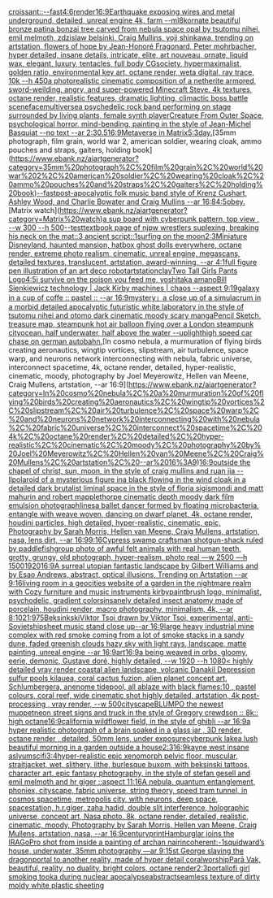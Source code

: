 [croissant::](https://www.ebank.nz/aiartgenerator?category=croissant%3A%3A)[--fast](https://www.ebank.nz/aiartgenerator?category=--fast)[4:6](https://www.ebank.nz/aiartgenerator?category=4%3A6)[render](https://www.ebank.nz/aiartgenerator?category=render)[16:9](https://www.ebank.nz/aiartgenerator?category=16%3A9)[Earthquake exposing wires and metal underground, detailed, unreal engine 4k, farm --ml](https://www.ebank.nz/aiartgenerator?category=Earthquake%20exposing%20wires%20and%20metal%20underground%2C%20detailed%2C%20unreal%20engine%204k%2C%20farm%20--ml)[8k](https://www.ebank.nz/aiartgenerator?category=8k)[ornate beautiful bronze patina bonzai tree carved from nebula space opal by tsutomu nihei, emil melmoth, zdzislaw belsinki, Craig Mullins, yoji shinkawa, trending on artstation, flowers of hope by Jean-Honoré Fragonard, Peter mohrbacher, hyper detailed, insane details, intricate, elite, art nouveau, ornate, liquid wax, elegant, luxury, tentacles, full body CGsociety, hypermaximalist, golden ratio, environmental key art, octane render, weta digital, ray trace, 10k --h 450](https://www.ebank.nz/aiartgenerator?category=ornate%20beautiful%20bronze%20patina%20bonzai%20tree%20carved%20from%20nebula%20space%20opal%20by%20tsutomu%20nihei%2C%20emil%20melmoth%2C%20zdzislaw%20belsinki%2C%20Craig%20Mullins%2C%20yoji%20shinkawa%2C%20trending%20on%20artstation%2C%20flowers%20of%20hope%20by%20Jean-Honor%C3%A9%20Fragonard%2C%20Peter%20mohrbacher%2C%20hyper%20detailed%2C%20insane%20details%2C%20intricate%2C%20elite%2C%20art%20nouveau%2C%20ornate%2C%20liquid%20wax%2C%20elegant%2C%20luxury%2C%20tentacles%2C%20full%20body%20CGsociety%2C%20hypermaximalist%2C%20golden%20ratio%2C%20environmental%20key%20art%2C%20octane%20render%2C%20weta%20digital%2C%20ray%20trace%2C%2010k%20--h%20450)[a photorealistic cinematic composition of a netherite armored, sword-weilding, angry, and super-powered Minecraft Steve. 4k textures, octane render, realistic features, dramatic lighting, climactic boss battle scene](https://www.ebank.nz/aiartgenerator?category=a%20photorealistic%20cinematic%20composition%20of%20a%20netherite%20armored%2C%20sword-weilding%2C%20angry%2C%20and%20super-powered%20Minecraft%20Steve.%204k%20textures%2C%20octane%20render%2C%20realistic%20features%2C%20dramatic%20lighting%2C%20climactic%20boss%20battle%20scene)[face](https://www.ebank.nz/aiartgenerator?category=face)[multiverse](https://www.ebank.nz/aiartgenerator?category=multiverse)[a psychedelic rock band performing on stage surrounded by living plants, female synth player](https://www.ebank.nz/aiartgenerator?category=a%20psychedelic%20rock%20band%20performing%20on%20stage%20surrounded%20by%20living%20plants%2C%20female%20synth%20player)[Creature From Outer Space, psychological horror, mind-bending, painting in the style of Jean-Michel Basquiat --no text --ar 2:3](https://www.ebank.nz/aiartgenerator?category=Creature%20From%20Outer%20Space%2C%20psychological%20horror%2C%20mind-bending%2C%20painting%20in%20the%20style%20of%20Jean-Michel%20Basquiat%20--no%20text%20--ar%202%3A3)[0.5](https://www.ebank.nz/aiartgenerator?category=0.5)[16:9](https://www.ebank.nz/aiartgenerator?category=16%3A9)[Metaverse in Matrix](https://www.ebank.nz/aiartgenerator?category=Metaverse%20in%20Matrix)[5:3](https://www.ebank.nz/aiartgenerator?category=5%3A3)[day.](https://www.ebank.nz/aiartgenerator?category=day.)[35mm photograph, film grain, world war 2, american soldier, wearing cloak, ammo pouches and straps, gaiters, holding book](https://www.ebank.nz/aiartgenerator?category=35mm%20photograph%2C%20film%20grain%2C%20world%20war%202%2C%20american%20soldier%2C%20wearing%20cloak%2C%20ammo%20pouches%20and%20straps%2C%20gaiters%2C%20holding%20book)[--fast](https://www.ebank.nz/aiartgenerator?category=--fast)[post-apocalyptic folk music band style of Krenz Cushart, Ashley Wood, and Charlie Bowater and Craig Mullins --ar 16:8](https://www.ebank.nz/aiartgenerator?category=post-apocalyptic%20folk%20music%20band%20style%20of%20Krenz%20Cushart%2C%20Ashley%20Wood%2C%20and%20Charlie%20Bowater%20and%20Craig%20Mullins%20--ar%2016%3A8)[4:5](https://www.ebank.nz/aiartgenerator?category=4%3A5)[obey.](https://www.ebank.nz/aiartgenerator?category=obey.)[Matrix watch](https://www.ebank.nz/aiartgenerator?category=Matrix%20watch)[a sup board with cyberpunk pattern, top view , --w 300 --h 500](https://www.ebank.nz/aiartgenerator?category=a%20sup%20board%20with%20cyberpunk%20pattern%2C%20top%20view%20%2C%20--w%20300%20--h%20500)[--test](https://www.ebank.nz/aiartgenerator?category=--test)[textbook page of njpw wrestlers suplexing, breaking his neck on the mat::3 ancient script::1](https://www.ebank.nz/aiartgenerator?category=textbook%20page%20of%20njpw%20wrestlers%20suplexing%2C%20breaking%20his%20neck%20on%20the%20mat%3A%3A3%20ancient%20script%3A%3A1)[surfing on the moon](https://www.ebank.nz/aiartgenerator?category=surfing%20on%20the%20moon)[2:3](https://www.ebank.nz/aiartgenerator?category=2%3A3)[Miniature Disneyland, haunted mansion, hatbox ghost dolls everywhere, octane render, extreme photo realism, cinematic, unreal engine, megascans, detailed textures, translucent, artstation, award-winning, --ar 4:1](https://www.ebank.nz/aiartgenerator?category=Miniature%20Disneyland%2C%20haunted%20mansion%2C%20hatbox%20ghost%20dolls%20everywhere%2C%20octane%20render%2C%20extreme%20photo%20realism%2C%20cinematic%2C%20unreal%20engine%2C%20megascans%2C%20detailed%20textures%2C%20translucent%2C%20artstation%2C%20award-winning%2C%20--ar%204%3A1)[full figure pen illustration of an art deco robot](https://www.ebank.nz/aiartgenerator?category=full%20figure%20pen%20illustration%20of%20an%20art%20deco%20robot)[artstation](https://www.ebank.nz/aiartgenerator?category=artstation)[clay](https://www.ebank.nz/aiartgenerator?category=clay)[Two Tall Girls Pants Logo](https://www.ebank.nz/aiartgenerator?category=Two%20Tall%20Girls%20Pants%20Logo)[4:5](https://www.ebank.nz/aiartgenerator?category=4%3A5)[i survive on the poison you feed me, yoshitaka amano](https://www.ebank.nz/aiartgenerator?category=i%20survive%20on%20the%20poison%20you%20feed%20me%2C%20yoshitaka%20amano)[Bill Sienkiewicz technology | Jack Kirby machines | chaos --aspect 9:19](https://www.ebank.nz/aiartgenerator?category=Bill%20Sienkiewicz%20technology%20%7C%20Jack%20Kirby%20machines%20%7C%20chaos%20--aspect%209%3A19)[galaxy in a cup of coffe :: pastel :: --ar 16:9](https://www.ebank.nz/aiartgenerator?category=galaxy%20in%20a%20cup%20of%20coffe%20%3A%3A%20pastel%20%3A%3A%20--ar%2016%3A9)[mystery」](https://www.ebank.nz/aiartgenerator?category=mystery%E3%80%8D)[a close up of a simulacrum in a morbid detailed apocalyptic futuristic white laboratory in the style of tsutomu nihei and otomo dark cinematic moody scary manga](https://www.ebank.nz/aiartgenerator?category=a%20close%20up%20of%20a%20simulacrum%20in%20a%20morbid%20detailed%20apocalyptic%20futuristic%20white%20laboratory%20in%20the%20style%20of%20tsutomu%20nihei%20and%20otomo%20dark%20cinematic%20moody%20scary%20manga)[Pencil Sketch, treasure map, steampunk hot air balloon flying over a London steampunk city](https://www.ebank.nz/aiartgenerator?category=Pencil%20Sketch%2C%20treasure%20map%2C%20steampunk%20hot%20air%20balloon%20flying%20over%20a%20London%20steampunk%20city)[ocean. half underwater, half above the water --uplight](https://www.ebank.nz/aiartgenerator?category=ocean.%20half%20underwater%2C%20half%20above%20the%20water%20--uplight)[high speed car chase on german autobahn.](https://www.ebank.nz/aiartgenerator?category=high%20speed%20car%20chase%20on%20german%20autobahn.)[In cosmo nebula, a murmuration of flying birds creating aeronautics, wingtip vortices, slipstream, air turbulence, space warp, and neurons network interconnecting with nebula, fabric universe, interconnect spacetime, 4k, octane render, detailed, hyper-realistic, cinematic, moody, photography by Joel Meyerowitz, Hellen van Meene, Craig Mullens, artstation, --ar 16:9](https://www.ebank.nz/aiartgenerator?category=In%20cosmo%20nebula%2C%20a%20murmuration%20of%20flying%20birds%20creating%20aeronautics%2C%20wingtip%20vortices%2C%20slipstream%2C%20air%20turbulence%2C%20space%20warp%2C%20and%20neurons%20network%20interconnecting%20with%20nebula%2C%20fabric%20universe%2C%20interconnect%20spacetime%2C%204k%2C%20octane%20render%2C%20detailed%2C%20hyper-realistic%2C%20cinematic%2C%20moody%2C%20photography%20by%20Joel%20Meyerowitz%2C%20Hellen%20van%20Meene%2C%20Craig%20Mullens%2C%20artstation%2C%20--ar%2016%3A9)[16:9](https://www.ebank.nz/aiartgenerator?category=16%3A9)[outside the chapel of christ, sun, moon, in the style of craig mullins and ruan jia --ll](https://www.ebank.nz/aiartgenerator?category=outside%20the%20chapel%20of%20christ%2C%20sun%2C%20moon%2C%20in%20the%20style%20of%20craig%20mullins%20and%20ruan%20jia%20--ll)[polaroid of a mysterious figure ina black flowing in the wind cloak in a detailed dark brutalist liminal space in the style of floria sigismondi and matt mahurin and robert mapplethorpe cinematic depth moody dark film emulsion photograph](https://www.ebank.nz/aiartgenerator?category=polaroid%20of%20a%20mysterious%20figure%20ina%20black%20flowing%20in%20the%20wind%20cloak%20in%20a%20detailed%20dark%20brutalist%20liminal%20space%20in%20the%20style%20of%20floria%20sigismondi%20and%20matt%20mahurin%20and%20robert%20mapplethorpe%20cinematic%20depth%20moody%20dark%20film%20emulsion%20photograph)[lines](https://www.ebank.nz/aiartgenerator?category=lines)[a ballet dancer formed by floating microbacteria, entangle with weave woven, dancing on dwarf planet, 4k, octane render, houdini particles, high detailed, hyper-realistic, cinematic, epic, Photography by Sarah Morris, Hellen van Meene, Craig Mullens, artstation, nasa, lens dirt, --ar 16:9](https://www.ebank.nz/aiartgenerator?category=a%20ballet%20dancer%20formed%20by%20floating%20microbacteria%2C%20entangle%20with%20weave%20woven%2C%20dancing%20on%20dwarf%20planet%2C%204k%2C%20octane%20render%2C%20houdini%20particles%2C%20high%20detailed%2C%20hyper-realistic%2C%20cinematic%2C%20epic%2C%20Photography%20by%20Sarah%20Morris%2C%20Hellen%20van%20Meene%2C%20Craig%20Mullens%2C%20artstation%2C%20nasa%2C%20lens%20dirt%2C%20--ar%2016%3A9)[9:16](https://www.ebank.nz/aiartgenerator?category=9%3A16)[Cypress swamp craftsman shotgun-shack ruled by paddlefish](https://www.ebank.nz/aiartgenerator?category=Cypress%20swamp%20craftsman%20shotgun-shack%20ruled%20by%20paddlefish)[group photo of awful felt animals with real human teeth, grotty, grungy, old photograph, hyper-realism, photo real —w 2500 —h 1500](https://www.ebank.nz/aiartgenerator?category=group%20photo%20of%20awful%20felt%20animals%20with%20real%20human%20teeth%2C%20grotty%2C%20grungy%2C%20old%20photograph%2C%20hyper-realism%2C%20photo%20real%20%E2%80%94w%202500%20%E2%80%94h%201500)[1920](https://www.ebank.nz/aiartgenerator?category=1920)[16:9](https://www.ebank.nz/aiartgenerator?category=16%3A9)[A surreal utopian fantastic landscape by Gilbert Williams and by Esao Andrews, abstract, optical illusions, Trending on Artstation --ar 9:16](https://www.ebank.nz/aiartgenerator?category=A%20surreal%20utopian%20fantastic%20landscape%20by%20Gilbert%20Williams%20and%20by%20Esao%20Andrews%2C%20abstract%2C%20optical%20illusions%2C%20Trending%20on%20Artstation%20--ar%209%3A16)[living room in a geocities website of a garden in the nightmare realm with Cozy furniture and music instruments kirby](https://www.ebank.nz/aiartgenerator?category=living%20room%20in%20a%20geocities%20website%20of%20a%20garden%20in%20the%20nightmare%20realm%20with%20Cozy%20furniture%20and%20music%20instruments%20kirby)[paintbrush logo, minimalist, psychodelic, gradient colors](https://www.ebank.nz/aiartgenerator?category=paintbrush%20logo%2C%20minimalist%2C%20psychodelic%2C%20gradient%20colors)[insanely detailed insect anatomy made of porcelain, houdini render, macro photography, minimalism, 4k, --ar 8:10](https://www.ebank.nz/aiartgenerator?category=insanely%20detailed%20insect%20anatomy%20made%20of%20porcelain%2C%20houdini%20render%2C%20macro%20photography%2C%20minimalism%2C%204k%2C%20--ar%208%3A10)[21:9](https://www.ebank.nz/aiartgenerator?category=21%3A9)[75](https://www.ebank.nz/aiartgenerator?category=75)[Beksinkski](https://www.ebank.nz/aiartgenerator?category=Beksinkski)[Viktor Tsoi drawn by Viktor Tsoi, experimental, anti-Soviet](https://www.ebank.nz/aiartgenerator?category=Viktor%20Tsoi%20drawn%20by%20Viktor%20Tsoi%2C%20experimental%2C%20anti-Soviet)[ship](https://www.ebank.nz/aiartgenerator?category=ship)[sheet music stand close up--ar 16:9](https://www.ebank.nz/aiartgenerator?category=sheet%20music%20stand%20close%20up--ar%2016%3A9)[large heavy industrial mine complex with red smoke coming from a lot of smoke stacks in a sandy dune, faded greenish clouds hazy sky with light rays, landscape, matte painting, unreal engine --ar 16:9](https://www.ebank.nz/aiartgenerator?category=large%20heavy%20industrial%20mine%20complex%20with%20red%20smoke%20coming%20from%20a%20lot%20of%20smoke%20stacks%20in%20a%20sandy%20dune%2C%20faded%20greenish%20clouds%20hazy%20sky%20with%20light%20rays%2C%20landscape%2C%20matte%20painting%2C%20unreal%20engine%20--ar%2016%3A9)[art](https://www.ebank.nz/aiartgenerator?category=art)[16:9](https://www.ebank.nz/aiartgenerator?category=16%3A9)[a being weaved in orbs, gloomy, eerie, demonic, Gustave doré, highly detailed, --w 1920 --h 1080](https://www.ebank.nz/aiartgenerator?category=a%20being%20weaved%20in%20orbs%2C%20gloomy%2C%20eerie%2C%20demonic%2C%20Gustave%20dor%C3%A9%2C%20highly%20detailed%2C%20--w%201920%20--h%201080)[< highly detailed vray render coastal alien landscape, volcanic Danakil Depression sulfur pools kilauea, coral cactus fuzion, alien planet concept art, Schlumbergera, anenome tidepool, all ablaze with black flames:10 , pastel colours, coral reef, wide cinematic shot highly detailed, artstation, 4k post-processing , vray render, --w 500](https://www.ebank.nz/aiartgenerator?category=%3C%20highly%20detailed%20vray%20render%20coastal%20alien%20landscape%2C%20volcanic%20Danakil%20Depression%20sulfur%20pools%20kilauea%2C%20coral%20cactus%20fuzion%2C%20alien%20planet%20concept%20art%2C%20Schlumbergera%2C%20anenome%20tidepool%2C%20all%20ablaze%20with%20black%20flames%3A10%20%2C%20pastel%20colours%2C%20coral%20reef%2C%20wide%20cinematic%20shot%20highly%20detailed%2C%20artstation%2C%204k%20post-processing%20%2C%20vray%20render%2C%20--w%20500)[cityscape](https://www.ebank.nz/aiartgenerator?category=cityscape)[BLUMPO the newest muppet](https://www.ebank.nz/aiartgenerator?category=BLUMPO%20the%20newest%20muppet)[neon street signs and truck in the style of Gregory crewdson :: 8k:: high octane](https://www.ebank.nz/aiartgenerator?category=neon%20street%20signs%20and%20truck%20in%20the%20style%20of%20Gregory%20crewdson%20%3A%3A%208k%3A%3A%20high%20octane)[16:9](https://www.ebank.nz/aiartgenerator?category=16%3A9)[california wildflower field, in the style of ghibli --ar 16:9](https://www.ebank.nz/aiartgenerator?category=california%20wildflower%20field%2C%20in%20the%20style%20of%20ghibli%20--ar%2016%3A9)[a hyper realistic photograph of a brain soaked in a glass jar , 3D render, octane render , detailed, 50mm lens, under exposure](https://www.ebank.nz/aiartgenerator?category=a%20hyper%20realistic%20photograph%20of%20a%20brain%20soaked%20in%20a%20glass%20jar%20%2C%203D%20render%2C%20octane%20render%20%2C%20detailed%2C%2050mm%20lens%2C%20under%20exposure)[cyberpunk lake](https://www.ebank.nz/aiartgenerator?category=cyberpunk%20lake)[a lush beautiful morning in a garden outside a house](https://www.ebank.nz/aiartgenerator?category=a%20lush%20beautiful%20morning%20in%20a%20garden%20outside%20a%20house)[2:3](https://www.ebank.nz/aiartgenerator?category=2%3A3)[16:9](https://www.ebank.nz/aiartgenerator?category=16%3A9)[](https://www.ebank.nz/aiartgenerator?category=)[kayne west insane aslyum](https://www.ebank.nz/aiartgenerator?category=kayne%20west%20insane%20aslyum)[scifi](https://www.ebank.nz/aiartgenerator?category=scifi)[3:4](https://www.ebank.nz/aiartgenerator?category=3%3A4)[hyper-realistic epic xenomorph pelvic floor, muscular, straitjacket, wet, slithery, lithe, burlesque buxom, with beksinski tattoos, character art, epic fantasy photography, in the style of stefan gesell and emil melmoth and hr giger ::aspect 11:16](https://www.ebank.nz/aiartgenerator?category=hyper-realistic%20epic%20xenomorph%20pelvic%20floor%2C%20muscular%2C%20straitjacket%2C%20wet%2C%20slithery%2C%20lithe%2C%20burlesque%20buxom%2C%20with%20beksinski%20tattoos%2C%20character%20art%2C%20epic%20fantasy%20photography%2C%20in%20the%20style%20of%20stefan%20gesell%20and%20emil%20melmoth%20and%20hr%20giger%20%3A%3Aaspect%2011%3A16)[A nebula, quantum entanglement, phoniex, cityscape, fabric universe, string theory, speed tram tunnel, in cosmos spacetime, metropolis city, with neurons, deep space, spacestation, h.r.giger, zaha hadid, double slit interference, holographic universe, concept art, Nasa photo, 8k, octane render, detailed, realistic, cinematic, moody, Photography by Sarah Morris, Hellen van Meene, Craig Mullens, artstation, nasa, --ar 16:9](https://www.ebank.nz/aiartgenerator?category=A%20nebula%2C%20quantum%20entanglement%2C%20phoniex%2C%20cityscape%2C%20fabric%20universe%2C%20string%20theory%2C%20speed%20tram%20tunnel%2C%20in%20cosmos%20spacetime%2C%20metropolis%20city%2C%20with%20neurons%2C%20deep%20space%2C%20spacestation%2C%20h.r.giger%2C%20zaha%20hadid%2C%20double%20slit%20interference%2C%20holographic%20universe%2C%20concept%20art%2C%20Nasa%20photo%2C%208k%2C%20octane%20render%2C%20detailed%2C%20realistic%2C%20cinematic%2C%20moody%2C%20Photography%20by%20Sarah%20Morris%2C%20Hellen%20van%20Meene%2C%20Craig%20Mullens%2C%20artstation%2C%20nasa%2C%20--ar%2016%3A9)[century](https://www.ebank.nz/aiartgenerator?category=century)[print](https://www.ebank.nz/aiartgenerator?category=print)[Hamburglar joins the IRA](https://www.ebank.nz/aiartgenerator?category=Hamburglar%20joins%20the%20IRA)[GoPro shot from inside a painting of archan nair](https://www.ebank.nz/aiartgenerator?category=GoPro%20shot%20from%20inside%20a%20painting%20of%20archan%20nair)[incoherent:-1](https://www.ebank.nz/aiartgenerator?category=incoherent%3A-1)[squidward’s house, underwater, 35mm photography —ar 9:15](https://www.ebank.nz/aiartgenerator?category=squidward%E2%80%99s%20house%2C%20underwater%2C%2035mm%20photography%20%E2%80%94ar%209%3A15)[st George slaying the dragon](https://www.ebank.nz/aiartgenerator?category=st%20George%20slaying%20the%20dragon)[portal to another reality, made of hyper detail coral](https://www.ebank.nz/aiartgenerator?category=portal%20to%20another%20reality%2C%20made%20of%20hyper%20detail%20coral)[worship](https://www.ebank.nz/aiartgenerator?category=worship)[Parā Vak, beautiful, reality, no duality, bright colors, octane render](https://www.ebank.nz/aiartgenerator?category=Par%C4%81%20Vak%2C%20beautiful%2C%20reality%2C%20no%20duality%2C%20bright%20colors%2C%20octane%20render)[2:3](https://www.ebank.nz/aiartgenerator?category=2%3A3)[portal](https://www.ebank.nz/aiartgenerator?category=portal)[lofi girl smoking tooka during nuclear apocalypse](https://www.ebank.nz/aiartgenerator?category=lofi%20girl%20smoking%20tooka%20during%20nuclear%20apocalypse)[abstract](https://www.ebank.nz/aiartgenerator?category=abstract)[seamless texture of dirty moldy white plastic sheeting](https://www.ebank.nz/aiartgenerator?category=seamless%20texture%20of%20dirty%20moldy%20white%20plastic%20sheeting)